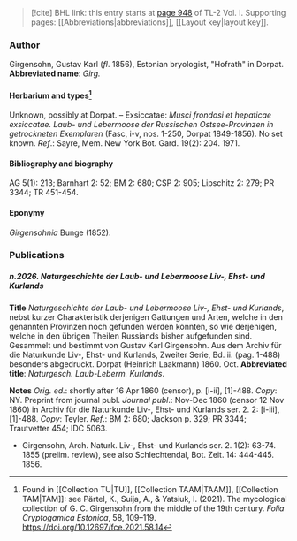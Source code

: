 > [!cite] BHL link: this entry starts at [page 948](https://www.biodiversitylibrary.org/page/33121079) of TL-2 Vol. I.
> Supporting pages: [[Abbreviations|abbreviations]], [[Layout key|layout key]].

### Author

Girgensohn, Gustav Karl (*fl*. 1856), Estonian bryologist, "Hofrath" in Dorpat. 
**Abbreviated name**: *Girg.*

#### Herbarium and types[^1]

Unknown, possibly at Dorpat. – Exsiccatae: *Musci frondosi et hepaticae exsiccatae. Laub- und Lebermoose der Russischen Ostsee-Provinzen in getrockneten Exemplaren* (Fasc, i-v, nos. 1-250, Dorpat 1849-1856). No set known.
*Ref*.: Sayre, Mem. New York Bot. Gard. 19(2): 204. 1971.

#### Bibliography and biography

AG 5(1): 213; Barnhart 2: 52; BM 2: 680; CSP 2: 905; Lipschitz 2: 279; PR 3344; TR 451-454.

#### Eponymy

*Girgensohnia* Bunge (1852).

### Publications

##### n.2026. Naturgeschichte der Laub- und Lebermoose Liv-, Ehst- und Kurlands

**Title**
*Naturgeschichte der Laub- und Lebermoose Liv-, Ehst- und Kurlands*, nebst kurzer Charakteristik derjenigen Gattungen und Arten, welche in den genannten Provinzen noch gefunden werden könnten, so wie derjenigen, welche in den übrigen Theilen Russiands bisher aufgefunden sind. Gesammelt und bestimmt von Gustav Karl Girgensohn. Aus dem Archiv für die Naturkunde Liv-, Ehst- und Kurlands, Zweiter Serie, Bd. ii. (pag. 1-488) besonders abgedruckt. Dorpat (Heinrich Laakmann) 1860. Oct.
**Abbreviated title**: *Naturgesch. Laub-Leberm. Kurlands*.

**Notes**
*Orig. ed.*: shortly after 16 Apr 1860 (censor), p. \[i-ii\], \[1\]-488. *Copy*: NY. Preprint from journal publ.
*Journal publ*.: Nov-Dec 1860 (censor 12 Nov 1860) in Archiv für die Naturkunde Liv-, Ehst- und Kurlands ser. 2. 2: \[i-iii\], \[1\]-488. *Copy*: Teyler.
*Ref*.: BM 2: 680; Jackson p. 329; PR 3344; Trautvetter 454; IDC 5063.
- Girgensohn, Arch. Naturk. Liv-, Ehst- und Kurlands ser. 2. 1(2): 63-74. 1855 (prelim. review), see also Schlechtendal, Bot. Zeit. 14: 444-445. 1856.

[^1]: Found in [[Collection TU|TU]], [[Collection TAAM|TAAM]], [[Collection TAM|TAM]]: see Pärtel, K., Suija, A., & Yatsiuk, I. (2021). The mycological collection of G. C. Girgensohn from the middle of the 19th century. _Folia Cryptogamica Estonica_, 58, 109–119. https://doi.org/10.12697/fce.2021.58.14

